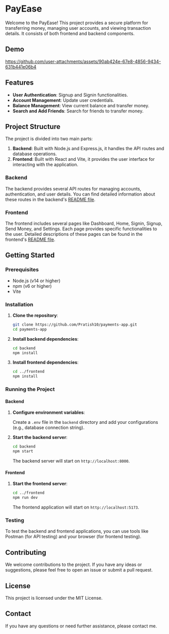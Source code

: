 # PayEase

Welcome to the PayEase! This project provides a secure platform for transferring money, managing user accounts, and viewing transaction details. It consists of both frontend and backend components.

## Demo

https://github.com/user-attachments/assets/90ab424e-67e8-4856-9434-631b441e06b4

## Features

- **User Authentication**: Signup and Signin functionalities.
- **Account Management**: Update user credentials.
- **Balance Management**: View current balance and transfer money.
- **Search and Add Friends**: Search for friends to transfer money.

## Project Structure

The project is divided into two main parts:

1. **Backend**: Built with Node.js and Express.js, it handles the API routes and database operations.
2. **Frontend**: Built with React and Vite, it provides the user interface for interacting with the application.

### Backend

The backend provides several API routes for managing accounts, authentication, and user details. You can find detailed information about these routes in the backend's [README file](./backend/README.md).

### Frontend

The frontend includes several pages like Dashboard, Home, Signin, Signup, Send Money, and Settings. Each page provides specific functionalities to the user. Detailed descriptions of these pages can be found in the frontend's [README file](./frontend/README.md).

## Getting Started

### Prerequisites

- Node.js (v14 or higher)
- npm (v6 or higher)
- Vite

### Installation

1. **Clone the repository**:

   ```sh
   git clone https://github.com/Pratish10/payments-app.git
   cd payments-app
   ```

2. **Install backend dependencies**:

   ```sh
   cd backend
   npm install
   ```

3. **Install frontend dependencies**:

   ```sh
   cd ../frontend
   npm install
   ```

### Running the Project

#### Backend

1. **Configure environment variables**:

   Create a `.env` file in the `backend` directory and add your configurations (e.g., database connection string).

2. **Start the backend server**:

   ```sh
   cd backend
   npm start
   ```

   The backend server will start on `http://localhost:8000`.

#### Frontend

1. **Start the frontend server**:

   ```sh
   cd ../frontend
   npm run dev
   ```

   The frontend application will start on `http://localhost:5173`.

### Testing

To test the backend and frontend applications, you can use tools like Postman (for API testing) and your browser (for frontend testing).

## Contributing

We welcome contributions to the project. If you have any ideas or suggestions, please feel free to open an issue or submit a pull request.

## License

This project is licensed under the MIT License.

## Contact

If you have any questions or need further assistance, please contact me.
